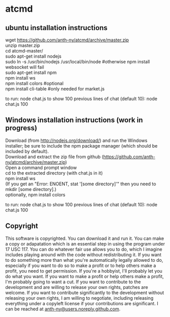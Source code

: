 atcmd
=====

ubuntu installation instructions
--------------------------------

wget https://github.com/anth-ny/atcmd/archive/master.zip  
unzip master.zip   
cd atcmd-master/  
sudo apt-get install nodejs  
sudo ln -s /usr/bin/nodejs /usr/local/bin/node #otherwise npm install websocket will fail  
sudo apt-get install npm  
npm install ws  
npm install colors #optional  
npm install cli-table #only needed for market.js

to run: node chat.js
to show 100 previous lines of chat (default 10): node chat.js 100

Windows installation instructions (work in progress)
----------------------------------------------------

Download (from http://nodejs.org/download/) and run the Windows installer; be sure to include the npm package manager (which should be included by default).  
Download and extract the zip file from github (https://github.com/anth-ny/atcmd/archive/master.zip)  
Open a command prompt window  
cd to the extracted directory (with chat.js in it)  
npm install ws  
(If you get an "Error: ENOENT, stat '[some directory]'" then you need to mkdir [some directory].)  
optionally, npm install colors  

to run: node chat.js
to show 100 previous lines of chat (default 10): node chat.js 100

Copyright
---------

This software is copyrighted. You can download it and run it. You can make a copy or adapatation which is an essential step in using the program under 17 USC 117. You can do whatever fair use allows you to do, which I imagine includes playing around with the code without redistributing it. If you want to do something more than what you're automatically legally allowed to do, especially if you want to do so to make a profit or to help others make a profit, you need to get permission. If you're a hobbyist, I'll probably let you do what you want. If you want to make a profit or help others make a profit, I'm probably going to want a cut. If you want to contribute to the development and are willing to release your own rights, patches are welcome. If you want to contribute significantly to the development without releasing your own rights, I am willing to negotiate, including releasing everything under a copyleft license if your contributions are significant. I can be reached at anth-ny@users.noreply.github.com.
